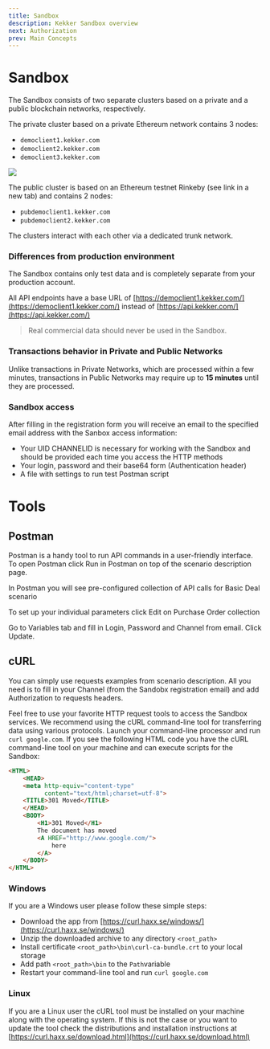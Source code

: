 ```yaml
---
title: Sandbox
description: Kekker Sandbox overview
next: Authorization
prev: Main Concepts
---
```


# Sandbox

The Sandbox consists of two separate clusters based on a private and a public blockchain networks, respectively.

The private cluster based on a private Ethereum network contains 3 nodes:
* `democlient1.kekker.com`
* `democlient2.kekker.com`
* `democlient3.kekker.com`

![](https://lh6.googleusercontent.com/dPJFHMSUSl-6EMBplN0oFG0nBDXeKqLCj37LeqCPx5iXBfZ_4JeoT-CiU3sbXXnfBo9xh-Dj2BrgiFqX72HQ7SmB8omD9yKJzGkyMjpsuLirrqQZdwcPJWSif1SeJMlVQ_2D4cKj)

The public cluster is based on an Ethereum testnet Rinkeby (see link in a new tab) and contains 2 nodes:
* `pubdemoclient1.kekker.com`
* `pubdemoclient2.kekker.com`

The clusters interact with each other via a dedicated trunk network.

### Differences from production environment
The Sandbox contains only test data and is completely separate from your production account.

All API endpoints have a base URL of [https://democlient1.kekker.com/](https://democlient1.kekker.com/) instead of [https://api.kekker.com/](https://api.kekker.com/)

> Real commercial data should never be used in the Sandbox.

### Transactions behavior in Private and Public Networks
Unlike transactions in Private Networks, which are processed within a few minutes, transactions in Public Networks may require up to **15 minutes** until they are processed.

### Sandbox access

After filling in the registration form you will receive an email to the specified email address with the Sanbox access information:
* Your UID CHANNELID is necessary for working with the Sandbox and should be provided each time you access the HTTP methods
* Your login, password and their base64 form (Authentication header)
* A file with settings to run test Postman script

# Tools

## Postman

Postman is a handy tool to run API commands in a user-friendly interface. 
To open Postman click Run in Postman on top of the scenario description page. 

In Postman you will see pre-configured collection of API calls for Basic Deal scenario

To set up your individual parameters click Edit on Purchase Order collection

Go to Variables tab and fill in Login, Password and Channel from email. Click Update.


## cURL

You can simply use requests examples from scenario description. All you need is to fill in your Channel (from the Sandobx registration email) and add Authorization to requests headers.

Feel free to use your favorite HTTP request tools to access the Sandbox services. We recommend using the cURL command-line tool for transferring data using various protocols. 
Launch your command-line processor and run `curl google.com`. If you see the following HTML code you have the cURL command-line tool on your machine and can execute scripts for the Sandbox:

```html
<HTML>
    <HEAD>
    <meta http-equiv="content-type" 
          content="text/html;charset=utf-8">
    <TITLE>301 Moved</TITLE>
    </HEAD>
    <BODY>
        <H1>301 Moved</H1>
        The document has moved
        <A HREF="http://www.google.com/">
            here
        </A>
    </BODY>
</HTML>
```

### Windows

If you are a Windows user please follow these simple steps:
* Download the app from [https://curl.haxx.se/windows/](https://curl.haxx.se/windows/)
* Unzip the downloaded archive to any directory `<root_path>`
* Install certificate `<root_path>\bin\curl-ca-bundle.crt` to your local storage
* Add path `<root_path>\bin` to the `Path`variable
* Restart your command-line tool and run `curl google.com`

### Linux

If you are a Linux user the cURL tool must be installed on your machine along with the operating system. 
If this is not the case or you want to update the tool check the distributions and installation instructions at [https://curl.haxx.se/download.html](https://curl.haxx.se/download.html)

